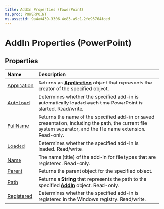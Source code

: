 ```yaml
---
title: AddIn Properties (PowerPoint)
ms.prod: POWERPOINT
ms.assetid: 9a4a0439-3306-4e83-a9c1-2fe93764dced
---
```



# AddIn Properties (PowerPoint)

## Properties



|**Name**|**Description**|
|:-----|:-----|
|[Application](addin-application-property-powerpoint.md)|Returns an  **[Application](application-object-powerpoint.md)** object that represents the creator of the specified object.|
|[AutoLoad](addin-autoload-property-powerpoint.md)|Determines whether the specified add-in is automatically loaded each time PowerPoint is started. Read/write.|
|[FullName](addin-fullname-property-powerpoint.md)|Returns the name of the specified add-in or saved presentation, including the path, the current file system separator, and the file name extension. Read-only.|
|[Loaded](addin-loaded-property-powerpoint.md)|Determines whether the specified add-in is loaded. Read/write.|
|[Name](addin-name-property-powerpoint.md)|The name (title) of the add-in for file types that are registered. Read-only.|
|[Parent](addin-parent-property-powerpoint.md)|Returns the parent object for the specified object.|
|[Path](addin-path-property-powerpoint.md)|Returns a  **String** that represents the path to the specified **[AddIn](addin-object-powerpoint.md)** object. Read-only.|
|[Registered](addin-registered-property-powerpoint.md)|Determines whether the specified add-in is registered in the Windows registry. Read/write.|

